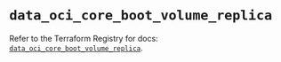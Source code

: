 # `data_oci_core_boot_volume_replica`

Refer to the Terraform Registry for docs: [`data_oci_core_boot_volume_replica`](https://registry.terraform.io/providers/oracle/oci/6.18.0/docs/data-sources/core_boot_volume_replica).
